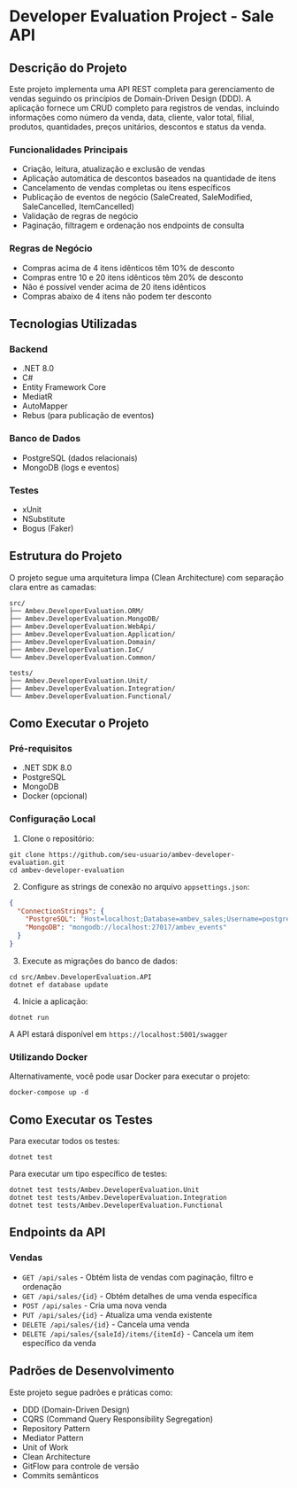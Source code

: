 # Developer Evaluation Project - Sale API

## Descrição do Projeto

Este projeto implementa uma API REST completa para gerenciamento de vendas seguindo os princípios de Domain-Driven Design (DDD). A aplicação fornece um CRUD completo para registros de vendas, incluindo informações como número da venda, data, cliente, valor total, filial, produtos, quantidades, preços unitários, descontos e status da venda.

### Funcionalidades Principais

- Criação, leitura, atualização e exclusão de vendas
- Aplicação automática de descontos baseados na quantidade de itens
- Cancelamento de vendas completas ou itens específicos
- Publicação de eventos de negócio (SaleCreated, SaleModified, SaleCancelled, ItemCancelled)
- Validação de regras de negócio
- Paginação, filtragem e ordenação nos endpoints de consulta

### Regras de Negócio

- Compras acima de 4 itens idênticos têm 10% de desconto
- Compras entre 10 e 20 itens idênticos têm 20% de desconto
- Não é possível vender acima de 20 itens idênticos
- Compras abaixo de 4 itens não podem ter desconto

## Tecnologias Utilizadas

### Backend
- .NET 8.0
- C#
- Entity Framework Core
- MediatR
- AutoMapper
- Rebus (para publicação de eventos)

### Banco de Dados
- PostgreSQL (dados relacionais)
- MongoDB (logs e eventos)

### Testes
- xUnit
- NSubstitute
- Bogus (Faker)

## Estrutura do Projeto

O projeto segue uma arquitetura limpa (Clean Architecture) com separação clara entre as camadas:

```
src/
├── Ambev.DeveloperEvaluation.ORM/
├── Ambev.DeveloperEvaluation.MongoDB/
├── Ambev.DeveloperEvaluation.WebApi/
├── Ambev.DeveloperEvaluation.Application/ 
├── Ambev.DeveloperEvaluation.Domain/     
├── Ambev.DeveloperEvaluation.IoC/
└── Ambev.DeveloperEvaluation.Common/

tests/
├── Ambev.DeveloperEvaluation.Unit/ 
├── Ambev.DeveloperEvaluation.Integration/ 
└── Ambev.DeveloperEvaluation.Functional/ 
```

## Como Executar o Projeto

### Pré-requisitos
- .NET SDK 8.0
- PostgreSQL
- MongoDB
- Docker (opcional)

### Configuração Local

1. Clone o repositório:
```
git clone https://github.com/seu-usuario/ambev-developer-evaluation.git
cd ambev-developer-evaluation
```

2. Configure as strings de conexão no arquivo `appsettings.json`:
```json
{
  "ConnectionStrings": {
    "PostgreSQL": "Host=localhost;Database=ambev_sales;Username=postgres;Password=your_password",
    "MongoDB": "mongodb://localhost:27017/ambev_events"
  }
}
```

3. Execute as migrações do banco de dados:
```
cd src/Ambev.DeveloperEvaluation.API
dotnet ef database update
```

4. Inicie a aplicação:
```
dotnet run
```

A API estará disponível em `https://localhost:5001/swagger`

### Utilizando Docker

Alternativamente, você pode usar Docker para executar o projeto:

```
docker-compose up -d
```

## Como Executar os Testes

Para executar todos os testes:
```
dotnet test
```

Para executar um tipo específico de testes:
```
dotnet test tests/Ambev.DeveloperEvaluation.Unit
dotnet test tests/Ambev.DeveloperEvaluation.Integration
dotnet test tests/Ambev.DeveloperEvaluation.Functional
```

## Endpoints da API

### Vendas

- `GET /api/sales` - Obtém lista de vendas com paginação, filtro e ordenação
- `GET /api/sales/{id}` - Obtém detalhes de uma venda específica
- `POST /api/sales` - Cria uma nova venda
- `PUT /api/sales/{id}` - Atualiza uma venda existente
- `DELETE /api/sales/{id}` - Cancela uma venda
- `DELETE /api/sales/{saleId}/items/{itemId}` - Cancela um item específico da venda

## Padrões de Desenvolvimento

Este projeto segue padrões e práticas como:

- DDD (Domain-Driven Design)
- CQRS (Command Query Responsibility Segregation)
- Repository Pattern
- Mediator Pattern
- Unit of Work
- Clean Architecture
- GitFlow para controle de versão
- Commits semânticos
